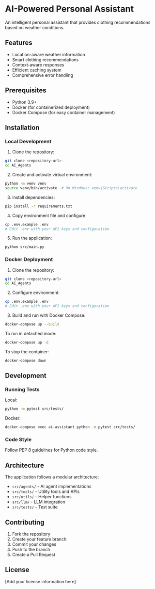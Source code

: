 # AI-Powered Personal Assistant

An intelligent personal assistant that provides clothing recommendations based on weather conditions.

## Features

- Location-aware weather information
- Smart clothing recommendations
- Context-aware responses
- Efficient caching system
- Comprehensive error handling

## Prerequisites

- Python 3.9+
- Docker (for containerized deployment)
- Docker Compose (for easy container management)

## Installation

### Local Development

1. Clone the repository:
```bash
git clone <repository-url>
cd AI_Agents
```

2. Create and activate virtual environment:
```bash
python -m venv venv
source venv/bin/activate  # On Windows: venv\Scripts\activate
```

3. Install dependencies:
```bash
pip install -r requirements.txt
```

4. Copy environment file and configure:
```bash
cp .env.example .env
# Edit .env with your API keys and configuration
```

5. Run the application:
```bash
python src/main.py
```

### Docker Deployment

1. Clone the repository:
```bash
git clone <repository-url>
cd AI_Agents
```

2. Configure environment:
```bash
cp .env.example .env
# Edit .env with your API keys and configuration
```

3. Build and run with Docker Compose:
```bash
docker-compose up --build
```

To run in detached mode:
```bash
docker-compose up -d
```

To stop the container:
```bash
docker-compose down
```

## Development

### Running Tests

Local:
```bash
python -m pytest src/tests/
```

Docker:
```bash
docker-compose exec ai-assistant python -m pytest src/tests/
```

### Code Style

Follow PEP 8 guidelines for Python code style.

## Architecture

The application follows a modular architecture:

- `src/agents/` - AI agent implementations
- `src/tools/` - Utility tools and APIs
- `src/utils/` - Helper functions
- `src/llm/` - LLM integration
- `src/tests/` - Test suite

## Contributing

1. Fork the repository
2. Create your feature branch
3. Commit your changes
4. Push to the branch
5. Create a Pull Request

## License

[Add your license information here] 